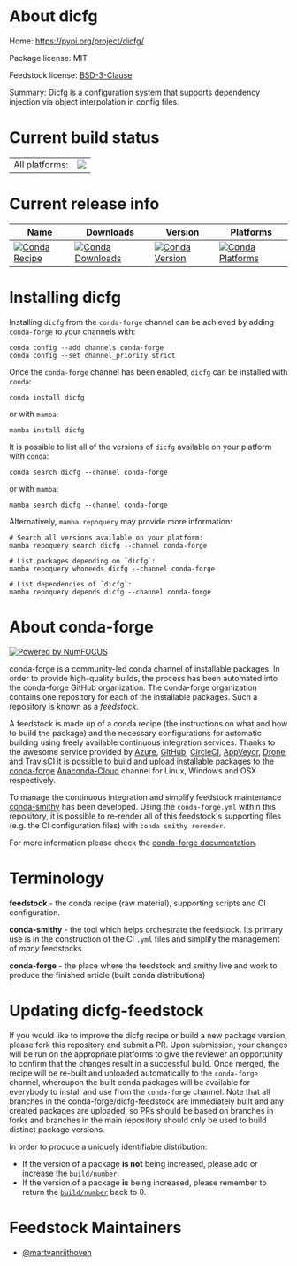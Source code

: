 About dicfg
===========

Home: https://pypi.org/project/dicfg/

Package license: MIT

Feedstock license: [BSD-3-Clause](https://github.com/conda-forge/dicfg-feedstock/blob/main/LICENSE.txt)

Summary: Dicfg is a configuration system that supports dependency injection via object interpolation in config files.

Current build status
====================


<table><tr><td>All platforms:</td>
    <td>
      <a href="https://dev.azure.com/conda-forge/feedstock-builds/_build/latest?definitionId=18005&branchName=main">
        <img src="https://dev.azure.com/conda-forge/feedstock-builds/_apis/build/status/dicfg-feedstock?branchName=main">
      </a>
    </td>
  </tr>
</table>

Current release info
====================

| Name | Downloads | Version | Platforms |
| --- | --- | --- | --- |
| [![Conda Recipe](https://img.shields.io/badge/recipe-dicfg-green.svg)](https://anaconda.org/conda-forge/dicfg) | [![Conda Downloads](https://img.shields.io/conda/dn/conda-forge/dicfg.svg)](https://anaconda.org/conda-forge/dicfg) | [![Conda Version](https://img.shields.io/conda/vn/conda-forge/dicfg.svg)](https://anaconda.org/conda-forge/dicfg) | [![Conda Platforms](https://img.shields.io/conda/pn/conda-forge/dicfg.svg)](https://anaconda.org/conda-forge/dicfg) |

Installing dicfg
================

Installing `dicfg` from the `conda-forge` channel can be achieved by adding `conda-forge` to your channels with:

```
conda config --add channels conda-forge
conda config --set channel_priority strict
```

Once the `conda-forge` channel has been enabled, `dicfg` can be installed with `conda`:

```
conda install dicfg
```

or with `mamba`:

```
mamba install dicfg
```

It is possible to list all of the versions of `dicfg` available on your platform with `conda`:

```
conda search dicfg --channel conda-forge
```

or with `mamba`:

```
mamba search dicfg --channel conda-forge
```

Alternatively, `mamba repoquery` may provide more information:

```
# Search all versions available on your platform:
mamba repoquery search dicfg --channel conda-forge

# List packages depending on `dicfg`:
mamba repoquery whoneeds dicfg --channel conda-forge

# List dependencies of `dicfg`:
mamba repoquery depends dicfg --channel conda-forge
```


About conda-forge
=================

[![Powered by
NumFOCUS](https://img.shields.io/badge/powered%20by-NumFOCUS-orange.svg?style=flat&colorA=E1523D&colorB=007D8A)](https://numfocus.org)

conda-forge is a community-led conda channel of installable packages.
In order to provide high-quality builds, the process has been automated into the
conda-forge GitHub organization. The conda-forge organization contains one repository
for each of the installable packages. Such a repository is known as a *feedstock*.

A feedstock is made up of a conda recipe (the instructions on what and how to build
the package) and the necessary configurations for automatic building using freely
available continuous integration services. Thanks to the awesome service provided by
[Azure](https://azure.microsoft.com/en-us/services/devops/), [GitHub](https://github.com/),
[CircleCI](https://circleci.com/), [AppVeyor](https://www.appveyor.com/),
[Drone](https://cloud.drone.io/welcome), and [TravisCI](https://travis-ci.com/)
it is possible to build and upload installable packages to the
[conda-forge](https://anaconda.org/conda-forge) [Anaconda-Cloud](https://anaconda.org/)
channel for Linux, Windows and OSX respectively.

To manage the continuous integration and simplify feedstock maintenance
[conda-smithy](https://github.com/conda-forge/conda-smithy) has been developed.
Using the ``conda-forge.yml`` within this repository, it is possible to re-render all of
this feedstock's supporting files (e.g. the CI configuration files) with ``conda smithy rerender``.

For more information please check the [conda-forge documentation](https://conda-forge.org/docs/).

Terminology
===========

**feedstock** - the conda recipe (raw material), supporting scripts and CI configuration.

**conda-smithy** - the tool which helps orchestrate the feedstock.
                   Its primary use is in the construction of the CI ``.yml`` files
                   and simplify the management of *many* feedstocks.

**conda-forge** - the place where the feedstock and smithy live and work to
                  produce the finished article (built conda distributions)


Updating dicfg-feedstock
========================

If you would like to improve the dicfg recipe or build a new
package version, please fork this repository and submit a PR. Upon submission,
your changes will be run on the appropriate platforms to give the reviewer an
opportunity to confirm that the changes result in a successful build. Once
merged, the recipe will be re-built and uploaded automatically to the
`conda-forge` channel, whereupon the built conda packages will be available for
everybody to install and use from the `conda-forge` channel.
Note that all branches in the conda-forge/dicfg-feedstock are
immediately built and any created packages are uploaded, so PRs should be based
on branches in forks and branches in the main repository should only be used to
build distinct package versions.

In order to produce a uniquely identifiable distribution:
 * If the version of a package **is not** being increased, please add or increase
   the [``build/number``](https://docs.conda.io/projects/conda-build/en/latest/resources/define-metadata.html#build-number-and-string).
 * If the version of a package **is** being increased, please remember to return
   the [``build/number``](https://docs.conda.io/projects/conda-build/en/latest/resources/define-metadata.html#build-number-and-string)
   back to 0.

Feedstock Maintainers
=====================

* [@martvanrijthoven](https://github.com/martvanrijthoven/)

